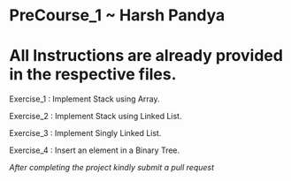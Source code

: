 # PreCourse_1 ~ Harsh Pandya

# All Instructions are already provided in the respective files.

Exercise_1 : Implement Stack using Array.

Exercise_2 : Implement Stack using Linked List.

Exercise_3 : Implement Singly Linked List.

Exercise_4 : Insert an element in a Binary Tree.

*After completing the project kindly submit a pull request*
